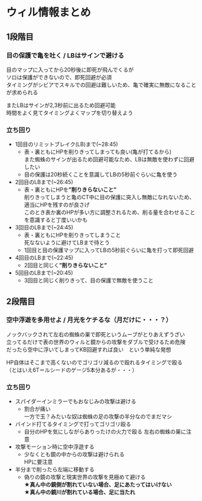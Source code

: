 # ウィル情報まとめ

## 1段階目

### 目の保護で亀を吐く / LBはサインで避ける

目のマップに入ってから20秒後に即死が飛んでくるが\
ソロは保護ができないので、即死回避が必須\
タイミングがシビアでスキルでの回避は難しいため、亀で確実に無敵になることが求められる

またLBはサインが2,3秒前に出るため回避可能\
時間をよく見てタイミングよくマップを切り替えよう

### 立ち回り

* 1回目のリミットブレイク(LB)まで(\~28:45)
	* 表・裏ともにHPを削りきってしまっても良い(亀が打てるから)\
	また蜘蛛のサインが出るため回避可能なため、LBは無敵を使わずに回避したい
	* 目の保護は20秒続くことを意識してLBの5秒前ぐらいに亀を使う
* 2回目のLBまで(\~26:45)
	* 表・裏ともにHPを<B>”削りきらないこと”</B>\
	削りきってしまうと亀のCT中に目の保護に突入し無敵になれないため、適当にHPを残すのが良さげ\
	このとき表か裏のHPが多い方に調整されるため、削る量を合わせることを意識すると丁度いいかも
* 3回目のLBまで(\~24:45)
	* 表・裏ともにHPを削りきってしまうこと\
	死なないように避けてLBまで待とう
	* 1回目と目の保護マップに入ってLBの5秒前ぐらいに亀を打って即死回避
* 4回目のLBまで(\~22:45)
	* 2回目と同じく<B>”削りきらないこと”</B>
* 5回目のLBまで(\~20:45)
	* 3回目と同じく削りきって、目の保護で無敵を使うこと

## 2段階目

### 空中浮遊を多用せよ / 月光をケチるな（月だけに・・・？）

ノックバックされて左右の蜘蛛の巣で即死というムーブがとりあえずうざい\
立ってるだけで表の世界のウィルと鏡からの攻撃をダブルで受けるため危険\
だったら空中に浮いてしまってKB回避すれば良い　という単純な発想

HP自体はそこまで高くないのでゴリゴリ減るので殴れるタイミングで殴る\
（とはいえ6T＝ルシードのゲージ5本分あるが・・・）

### 立ち回り

* スパイダーインミラーでもおなじみの攻撃は避ける
    * 割合が痛い\
    一方で玉？みたいな奴は蜘蛛の足の攻撃の半分なのでまだマシ
* バインド打てるタイミングで打ってゴリゴリ殴る
    * 自分のHPを気にしながらありったけの火力で殴る
    左右の蜘蛛の巣に注意
* 攻撃モーション時に空中浮遊する
    * 少なくとも鏡の中からの攻撃は避けられる\
    HPに要注意
* 半分まで削ったら左端に移動する
    * 偽りの鏡の攻撃と現実世界の攻撃を見極めて避ける\
    <B>★真ん中の鏡側が割れていない場合、足にあたってはいけない</B>\
    <B>★真ん中の鏡川が割れている場合、足に当たれ</B>
